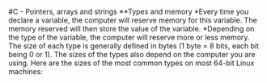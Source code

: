 #C - Pointers, arrays and strings
**Types and memory
*Every time you declare a variable, the computer will reserve memory for this variable. The memory reserved will then store the value of the variable.
*Depending on the type of the variable, the computer will reserve more or less memory. The size of each type is generally defined in bytes (1 byte = 8 bits, each bit being 0 or 1). The sizes of the types also depend on the computer you are using. Here are the sizes of the most common types on most 64-bit Linux machines:
